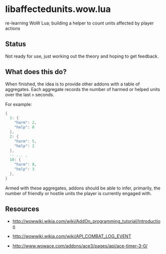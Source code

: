 # libaffectedunits.wow.lua

re-learning WoW Lua; building a helper to count units affected by player actions


## Status

Not ready for use, just working out the theory and hoping to get feedback.


## What does this do?

When finished, the idea is to provide other addons with a table of aggregates.
Each aggregate records the number of harmed or helped units over the last `n` seconds.

For example:

```lua
{
  1: {
    "harm": 2,
    "help": 0
  },
  2: {
    "harm": 5,
    "help": 2
  },
  -- ... ,
  10: {
    "harm": 8,
    "help": 3
  },
}
```

Armed with these aggregates, addons should be able to infer, primarily,
the number of friendly or hostile units the player is currently engaged with.


## Resources

- http://wowwiki.wikia.com/wiki/AddOn_programming_tutorial/Introduction

- http://wowwiki.wikia.com/wiki/API_COMBAT_LOG_EVENT

- http://www.wowace.com/addons/ace3/pages/api/ace-timer-3-0/
